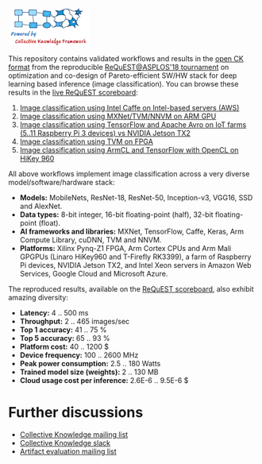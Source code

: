 [![logo](https://github.com/ctuning/ck-guide-images/blob/master/logo-powered-by-ck.png)](https://github.com/ctuning/ck)

This repository contains validated workflows and results in the [open CK format](https://github.com/ctuning/ck)
from the reproducible [ReQuEST@ASPLOS'18 tournament](http://cknowledge.org/request-cfp-asplos2018.html) 
on optimization and co-design of Pareto-efficient SW/HW stack for deep learning based inference (image classification).
You can browse these results in the [live ReQuEST scoreboard](http://cKnowledge.org/request-results):

1. [Image classification using Intel Caffe on Intel-based servers (AWS)](https://github.com/ctuning/ck-request-asplos18-caffe-intel)
2. [Image classification using MXNet/TVM/NNVM on ARM GPU](https://github.com/ctuning/ck-request-asplos18-mobilenets-tvm-arm)
3. [Image classification using TensorFlow and Apache Avro on IoT farms (5..11 Raspberry Pi 3 devices) vs NVIDIA Jetson TX2](https://github.com/ctuning/ck-request-asplos18-iot-farm)
4. [Image classification using TVM on FPGA](https://github.com/ctuning/ck-request-asplos18-resnet-tvm-fpga)
5. [Image classification using ArmCL and TensorFlow with OpenCL on HiKey 960](https://github.com/dividiti/ck-request-asplos18-mobilenets-armcl-opencl)

All above workflows implement image classification across a very diverse model/software/hardware stack:

* **Models:** MobileNets, ResNet-18, ResNet-50, Inception-v3, VGG16, SSD and AlexNet.
* **Data types:** 8-bit integer, 16-bit floating-point (half), 32-bit floating-point (float).
* **AI frameworks and libraries:** MXNet, TensorFlow, Caffe, Keras, Arm Compute Library, cuDNN, TVM and NNVM.
* **Platforms:** Xilinx Pynq-Z1 FPGA, Arm Cortex CPUs and Arm Mali GPGPUs (Linaro HiKey960 and T-Firefly RK3399), a farm of Raspberry Pi devices, NVIDIA Jetson TX2, and Intel Xeon servers in Amazon Web Services, Google Cloud and Microsoft Azure.

The reproduced results, available on the [ReQuEST scoreboard](http://cKnowledge.org/request-results), also exhibit amazing diversity:
* **Latency:** 4 .. 500 ms
* **Throughput:** 2 .. 465 images/sec
* **Top 1 accuracy:** 41 .. 75 %
* **Top 5 accuracy:** 65 .. 93 %
* **Platform cost:** 40 .. 1200 $
* **Device frequency:** 100 .. 2600 MHz
* **Peak power consumption:** 2.5 .. 180 Watts
* **Trained model size (weights):** 2 .. 130 MB
* **Cloud usage cost per inference:** 2.6E-6 .. 9.5E-6 $

# Further discussions

* [Collective Knowledge mailing list](http://groups.google.com/group/collective-knowledge)
* [Collective Knowledge slack](https://collective-knowledge.slack.com)
* [Artifact evaluation mailing list](http://groups.google.com/group/artifact-evaluation)
